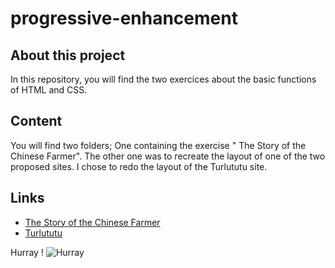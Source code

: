 # progressive-enhancement

## About this project
In this repository, you will find the two exercices about the basic functions of HTML and CSS.

## Content
You will find two folders;
One containing the exercise " The Story of the Chinese Farmer".
The other one was to recreate the layout of one of the two proposed sites.
I chose to redo the layout of the Turlututu site.

## Links
* [The Story of the Chinese Farmer](chinesefarmer)
* [Turlututu](turlututu)

Hurray !
![Hurray](https://media.giphy.com/media/1iTJct5JuplfCwFO/giphy.gif)